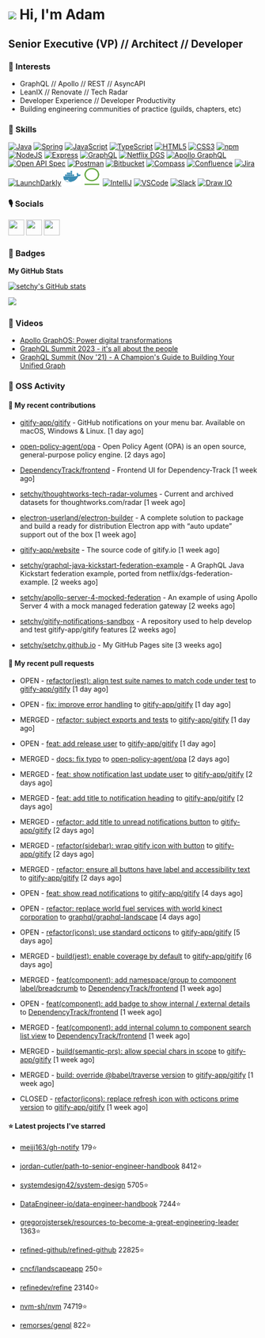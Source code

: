 ![](https://user-images.githubusercontent.com/18350557/176309783-0785949b-9127-417c-8b55-ab5a4333674e.gif) Hi, I'm Adam
============================================================================================================================

Senior Executive (VP) // Architect // Developer
-----------------------------------------------

### 🔭 Interests

- GraphQL // Apollo // REST // AsyncAPI
- LeanIX // Renovate // Tech Radar
- Developer Experience // Developer Productivity
- Building engineering communities of practice (guilds, chapters, etc)

### 💪 Skills

<p align="left">
  <a href="https://www.oracle.com/java/" target="_blank" rel="noreferrer"><img src="https://raw.githubusercontent.com/danielcranney/readme-generator/main/public/icons/skills/java-colored.svg" width="36" height="36" alt="Java" /></a>
  <a href="https://spring.io/" target="_blank" rel="noreferrer"><img src="https://cdn.worldvectorlogo.com/logos/spring-3.svg" width="36" height="36" alt="Spring" /></a> 
  <a href="https://developer.mozilla.org/en-US/docs/Web/JavaScript" target="_blank" rel="noreferrer"><img src="https://raw.githubusercontent.com/danielcranney/readme-generator/main/public/icons/skills/javascript-colored.svg" width="36" height="36" alt="JavaScript" /></a>
  <a href="https://www.typescriptlang.org/" target="_blank" rel="noreferrer"><img src="https://raw.githubusercontent.com/danielcranney/readme-generator/main/public/icons/skills/typescript-colored.svg" width="36" height="36" alt="TypeScript" /></a>
  <a href="https://developer.mozilla.org/en-US/docs/Glossary/HTML5" target="_blank" rel="noreferrer"><img src="https://raw.githubusercontent.com/danielcranney/readme-generator/main/public/icons/skills/html5-colored.svg" width="36" height="36" alt="HTML5" /></a>
  <a href="https://www.w3.org/TR/CSS/#css" target="_blank" rel="noreferrer"><img src="https://raw.githubusercontent.com/danielcranney/readme-generator/main/public/icons/skills/css3-colored.svg" width="36" height="36" alt="CSS3" /></a>
  <a href="https://www.npmjs.com//" target="_blank" rel="noreferrer"><img src="https://cdn.worldvectorlogo.com/logos/npm-square-red-1.svg" width="36" height="36" alt="npm" /></a>
  <a href="https://nodejs.org/en/" target="_blank" rel="noreferrer"><img src="https://raw.githubusercontent.com/danielcranney/readme-generator/main/public/icons/skills/nodejs-colored.svg" width="36" height="36" alt="NodeJS" /></a>
  <a href="https://expressjs.com/" target="_blank" rel="noreferrer"><img src="https://raw.githubusercontent.com/danielcranney/readme-generator/main/public/icons/skills/express-colored.svg" width="36" height="36" alt="Express" /></a>
  <a href="https://graphql.org/" target="_blank" rel="noreferrer"><img src="https://raw.githubusercontent.com/danielcranney/readme-generator/main/public/icons/skills/graphql-colored.svg" width="36" height="36" alt="GraphQL" /></a>
  <a href="https://netflix.github.io/dgs/" target="_blank" rel="noreferrer"><img src="https://raw.githubusercontent.com/Netflix/dgs/main/docs/images/dgs-framework-brand/Icon/dgs-icon--blue.svg" width="36" height="36" alt="Netflix DGS" /></a>
  <a href="https://apollographql.com/" target="_blank" rel="noreferrer"><img src="https://cdn.worldvectorlogo.com/logos/apollo-graphql-compact.svg" width="36" height="36" alt="Apollo GraphQL" /></a>
  <a href="https://swagger.io/specification/" target="_blank" rel="noreferrer"><img src="https://cdn.worldvectorlogo.com/logos/openapi-1.svg" width="36" height="36" alt="Open API Spec" /></a>
  <a href="https://www.postman.com//" target="_blank" rel="noreferrer"><img src="https://cdn.worldvectorlogo.com/logos/postman.svg" width="36" height="36" alt="Postman" /></a>
  <a href="https://www.atlassian.com/software/bitbucket" target="_blank" rel="noreferrer"><img src="https://cdn.worldvectorlogo.com/logos/bitbucket-icon.svg" width="36" height="36" alt="Bitbucket" /></a>
  <a href="https://www.atlassian.com/software/compass" target="_blank" rel="noreferrer"><img src="https://cdn.worldvectorlogo.com/logos/atlassian-compass-1.svg" width="36" height="36" alt="Compass" /></a>
  <a href="https://www.atlassian.com/software/confluence" target="_blank" rel="noreferrer"><img src="https://cdn.worldvectorlogo.com/logos/confluence-1.svg" width="36" height="36" alt="Confluence" /></a>
  <a href="https://www.atlassian.com/software/jira" target="_blank" rel="noreferrer"><img src="https://cdn.worldvectorlogo.com/logos/jira-1.svg" width="36" height="36" alt="Jira" /></a>
  <a href="https://launchdarkly.com/" target="_blank" rel="noreferrer"><img src="https://cdn.worldvectorlogo.com/logos/launchdarkly-2.svg" width="36" height="36" alt="LaunchDarkly" /></a>
  <a href="https://docker.com/" target="_blank" rel="noreferrer"><img src="https://raw.githubusercontent.com/nx211/homer-icons/master/png/docker.png" width="36" height="36" alt="Docker" /></a>
  <a href="https://jfrog.com/artifactory/" target="_blank" rel="noreferrer"><img src="https://raw.githubusercontent.com/nx211/homer-icons/master/png/artifactory.png" width="36" height="36" alt="Artifactory" /></a>
  <a href="https://www.jetbrains.com/idea/" target="_blank" rel="noreferrer"><img src="https://cdn.worldvectorlogo.com/logos/intellij-idea-1.svg" width="36" height="36" alt="IntelliJ" /></a>
  <a href="https://code.visualstudio.com/" target="_blank" rel="noreferrer"><img src="https://cdn.worldvectorlogo.com/logos/visual-studio-code-1.svg" width="36" height="36" alt="VSCode" /></a>
  <a href="https://slack.com/" target="_blank" rel="noreferrer"><img src="https://cdn.worldvectorlogo.com/logos/slack-new-logo.svg" width="36" height="36" alt="Slack" /></a>
  <a href="https://drawio-app.com/" target="_blank" rel="noreferrer"><img src="https://cdn.worldvectorlogo.com/logos/draw-io.svg" width="36" height="36" alt="Draw IO" /></a>
</p>

                      

### 🎙️ Socials
                  
<p align="left">
  <a href="https://www.github.com/setchy" target="_blank" rel="noreferrer"><img src="https://raw.githubusercontent.com/danielcranney/readme-generator/main/public/icons/socials/github.svg" width="32" height="32" /></a>
  <a href="https://www.linkedin.com/in/adamsetch" target="_blank" rel="noreferrer"><img src="https://raw.githubusercontent.com/danielcranney/readme-generator/main/public/icons/socials/linkedin.svg" width="32" height="32" /></a>
  <a href="https://www.twitter.com/setchy87" target="_blank" rel="noreferrer"><img src="https://raw.githubusercontent.com/danielcranney/readme-generator/main/public/icons/socials/twitter.svg" width="32" height="32" /></a>
</p>

### 📛 Badges

<b>My GitHub Stats</b>

<a href="http://www.github.com/setchy"><img src="https://github-readme-stats.vercel.app/api?username=setchy&show_icons=true&hide=&count_private=true&title_color=0891b2&text_color=ffffff&icon_color=0891b2&bg_color=1c1917&hide_border=true&show_icons=true" alt="setchy's GitHub stats" /></a>

<a href="http://www.github.com/setchy"><img src="https://github-readme-streak-stats.herokuapp.com/?user=setchy&stroke=ffffff&background=1c1917&ring=0891b2&fire=0891b2&currStreakNum=ffffff&currStreakLabel=0891b2&sideNums=ffffff&sideLabels=ffffff&dates=ffffff&hide_border=true" /></a>

### 📼 Videos

- [Apollo GraphOS: Power digital transformations](https://www.apollographql.com/enterprise?wvideo=4fu2lsjssc)
- [GraphQL Summit 2023 - it's all about the people](https://www.youtube.com/watch?v=090IWEcHbJc)
- [GraphQL Summit (Nov '21) - A Champion's Guide to Building Your Unified Graph](https://www.apollographql.com/events/roundtable/graphql-summit-november-2021/a-champions-guide-to-building-your-unified-graph)

### 🎯 OSS Activity
#### 🚀 My recent contributions



- [gitify-app/gitify](https://github.com/gitify-app/gitify) - GitHub notifications on your menu bar. Available on macOS, Windows &amp; Linux. [1 day ago]

- [open-policy-agent/opa](https://github.com/open-policy-agent/opa) - Open Policy Agent (OPA) is an open source, general-purpose policy engine. [2 days ago]

- [DependencyTrack/frontend](https://github.com/DependencyTrack/frontend) - Frontend UI for Dependency-Track [1 week ago]

- [setchy/thoughtworks-tech-radar-volumes](https://github.com/setchy/thoughtworks-tech-radar-volumes) - Current and archived datasets for thoughtworks.com/radar  [1 week ago]

- [electron-userland/electron-builder](https://github.com/electron-userland/electron-builder) - A complete solution to package and build a ready for distribution Electron app with “auto update” support out of the box [1 week ago]

- [gitify-app/website](https://github.com/gitify-app/website) - The source code of gitify.io [1 week ago]

- [setchy/graphql-java-kickstart-federation-example](https://github.com/setchy/graphql-java-kickstart-federation-example) - A GraphQL Java Kickstart federation example, ported from netflix/dgs-federation-example. [2 weeks ago]

- [setchy/apollo-server-4-mocked-federation](https://github.com/setchy/apollo-server-4-mocked-federation) - An example of using Apollo Server 4 with a mock managed federation gateway [2 weeks ago]

- [setchy/gitify-notifications-sandbox](https://github.com/setchy/gitify-notifications-sandbox) - A repository used to help develop and test gitify-app/gitify features [2 weeks ago]

- [setchy/setchy.github.io](https://github.com/setchy/setchy.github.io) - My GitHub Pages site [3 weeks ago]

#### 🎉 My recent pull requests



- OPEN - [refactor(jest): align test suite names to match code under test](https://github.com/gitify-app/gitify/pull/902) to [gitify-app/gitify](https://github.com/gitify-app/gitify) [1 day ago]

- OPEN - [fix: improve error handling](https://github.com/gitify-app/gitify/pull/901) to [gitify-app/gitify](https://github.com/gitify-app/gitify) [1 day ago]

- MERGED - [refactor: subject exports and tests](https://github.com/gitify-app/gitify/pull/900) to [gitify-app/gitify](https://github.com/gitify-app/gitify) [1 day ago]

- OPEN - [feat: add release user](https://github.com/gitify-app/gitify/pull/899) to [gitify-app/gitify](https://github.com/gitify-app/gitify) [1 day ago]

- MERGED - [docs: fix typo](https://github.com/open-policy-agent/opa/pull/6637) to [open-policy-agent/opa](https://github.com/open-policy-agent/opa) [2 days ago]

- MERGED - [feat: show notification last update user](https://github.com/gitify-app/gitify/pull/898) to [gitify-app/gitify](https://github.com/gitify-app/gitify) [2 days ago]

- MERGED - [feat: add title to notification heading](https://github.com/gitify-app/gitify/pull/897) to [gitify-app/gitify](https://github.com/gitify-app/gitify) [2 days ago]

- MERGED - [refactor: add title to unread notifications button](https://github.com/gitify-app/gitify/pull/896) to [gitify-app/gitify](https://github.com/gitify-app/gitify) [2 days ago]

- MERGED - [refactor(sidebar): wrap gitify icon with button](https://github.com/gitify-app/gitify/pull/892) to [gitify-app/gitify](https://github.com/gitify-app/gitify) [2 days ago]

- MERGED - [refactor: ensure all buttons have label and accessibility text](https://github.com/gitify-app/gitify/pull/891) to [gitify-app/gitify](https://github.com/gitify-app/gitify) [2 days ago]

- OPEN - [feat: show read notifications](https://github.com/gitify-app/gitify/pull/889) to [gitify-app/gitify](https://github.com/gitify-app/gitify) [4 days ago]

- OPEN - [refactor: replace world fuel services with world kinect corporation](https://github.com/graphql/graphql-landscape/pull/372) to [graphql/graphql-landscape](https://github.com/graphql/graphql-landscape) [4 days ago]

- OPEN - [refactor(icons): use standard octicons](https://github.com/gitify-app/gitify/pull/885) to [gitify-app/gitify](https://github.com/gitify-app/gitify) [5 days ago]

- MERGED - [build(jest): enable coverage by default](https://github.com/gitify-app/gitify/pull/881) to [gitify-app/gitify](https://github.com/gitify-app/gitify) [6 days ago]

- MERGED - [feat(component): add namespace/group to component label/breadcrumb](https://github.com/DependencyTrack/frontend/pull/777) to [DependencyTrack/frontend](https://github.com/DependencyTrack/frontend) [1 week ago]

- OPEN - [feat(component): add badge to show internal / external details](https://github.com/DependencyTrack/frontend/pull/776) to [DependencyTrack/frontend](https://github.com/DependencyTrack/frontend) [1 week ago]

- MERGED - [feat(component): add internal column to component search list view](https://github.com/DependencyTrack/frontend/pull/775) to [DependencyTrack/frontend](https://github.com/DependencyTrack/frontend) [1 week ago]

- MERGED - [build(semantic-prs): allow special chars in scope](https://github.com/gitify-app/gitify/pull/880) to [gitify-app/gitify](https://github.com/gitify-app/gitify) [1 week ago]

- MERGED - [build: override @babel/traverse version](https://github.com/gitify-app/gitify/pull/879) to [gitify-app/gitify](https://github.com/gitify-app/gitify) [1 week ago]

- CLOSED - [refactor(icons): replace refresh icon with octicons prime version](https://github.com/gitify-app/gitify/pull/876) to [gitify-app/gitify](https://github.com/gitify-app/gitify) [1 week ago]

#### ⭐ Latest projects I've starred



- [meiji163/gh-notify](https://github.com/meiji163/gh-notify) 179⭐

- [jordan-cutler/path-to-senior-engineer-handbook](https://github.com/jordan-cutler/path-to-senior-engineer-handbook) 8412⭐

- [systemdesign42/system-design](https://github.com/systemdesign42/system-design) 5705⭐

- [DataEngineer-io/data-engineer-handbook](https://github.com/DataEngineer-io/data-engineer-handbook) 7244⭐

- [gregorojstersek/resources-to-become-a-great-engineering-leader](https://github.com/gregorojstersek/resources-to-become-a-great-engineering-leader) 1363⭐

- [refined-github/refined-github](https://github.com/refined-github/refined-github) 22825⭐

- [cncf/landscapeapp](https://github.com/cncf/landscapeapp) 250⭐

- [refinedev/refine](https://github.com/refinedev/refine) 23140⭐

- [nvm-sh/nvm](https://github.com/nvm-sh/nvm) 74719⭐

- [remorses/genql](https://github.com/remorses/genql) 822⭐


